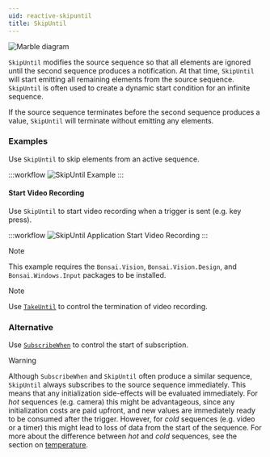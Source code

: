 ```yaml
---
uid: reactive-skipuntil
title: SkipUntil
---
```


![Marble diagram](~/images/reactive-skipuntil.svg)

`SkipUntil` modifies the source sequence so that all elements are ignored until the second sequence produces a notification. At that time, `SkipUntil` will start emitting all remaining elements from the source sequence. `SkipUntil` is often used to create a dynamic start condition for an infinite sequence.

If the source sequence terminates before the second sequence produces a value, `SkipUntil` will terminate without emitting any elements.

### Examples

Use `SkipUntil` to skip elements from an active sequence.

:::workflow
![SkipUntil Example](../workflows/reactive-skipuntil-example.bonsai)
:::

#### Start Video Recording

Use `SkipUntil` to start video recording when a trigger is sent (e.g. key press).

:::workflow
![SkipUntil Application Start Video Recording](../workflows/reactive-skipuntil-application-videostart.bonsai)
:::

> [!NOTE]
> This example requires the `Bonsai.Vision`, `Bonsai.Vision.Design`, and `Bonsai.Windows.Input` packages to be installed. 

> [!NOTE]
> Use [`TakeUntil`](xref:Bonsai.Reactive.TakeUntil) to control the termination of video recording.

### Alternative

Use [`SubscribeWhen`](xref:Bonsai.Reactive.SubscribeWhen) to control the start of subscription.

> [!Warning]
> Although `SubscribeWhen` and `SkipUntil` often produce a similar sequence, `SkipUntil` always subscribes to the source sequence immediately. This means that any initialization side-effects will be evaluated immediately. For *hot* sequences (e.g. camera) this might be advantageous, since any initialization costs are paid upfront, and new values are immediately ready to be consumed after the trigger. However, for *cold* sequences (e.g. video or a timer) this might lead to loss of data from the start of the sequence. For more about the difference between *hot* and *cold* sequences, see the section on [temperature](xref:observables#temperature).